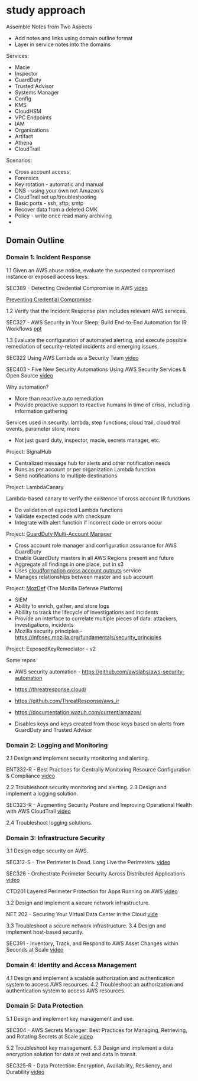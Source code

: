 # study approach

Assemble Notes from Two Aspects

* Add notes and links using domain outline format
* Layer in service notes into the domains

Services:

* Macie
* Inspector
* GuardDuty
* Trusted Advisor
* Systems Manager
* Config
* KMS
* CloudHSM
* VPC Endpoints
* IAM
* Organizations
* Artifact
* Athena
* CloudTrail

Scenarios:

* Cross account access
* Forensics
* Key rotation - automatic and manual
* DNS - using your own not Amazon's
* CloudTrail set up/troubleshooting
* Basic ports - ssh, sftp, smtp
* Recover data from a deleted CMK
* Policy - write once read many archiving
* 


## Domain Outline

### Domain 1: Incident Response

1.1 Given an AWS abuse notice, evaluate the suspected compromised instance or exposed access keys.

SEC389 - Detecting Credential Compromise in AWS [video](https://youtu.be/pagHGaercLs)

[Preventing Credential Compromise](https://medium.com/netflix-techblog/netflix-information-security-preventing-credential-compromise-in-aws-41b112c15179)

1.2 Verify that the Incident Response plan includes relevant AWS services.

SEC327 - AWS Security in Your Sleep: Build End-to-End Automation for IR Workflows [ppt](https://www.slideshare.net/AmazonWebServices/aws-security-in-your-sleep-build-endtoend-automation-for-ir-workflows-sec327-aws-reinvent-2018)

1.3 Evaluate the configuration of automated alerting, and execute possible remediation of security-related
incidents and emerging issues.

SEC322 Using AWS Lambda as a Security Team [video](https://youtu.be/ecT4eyy0CyU)

SEC403 - Five New Security Automations Using AWS Security Services & Open Source [video](https://youtu.be/M5yQpegaYF8)

Why automation?

* More than reactive auto remediation
* Provide proactive support to reactive humans in time of crisis, including information gathering

Services used in security: lambda, step functions, cloud trail, cloud trail events, parameter store, more

* Not just guard duty, inspector, macie, secrets manager, etc.

Project: SignalHub

* Centralized message hub for alerts and other notification needs
* Runs as per account or per organization Lambda function
* Send notifications to multiple destinations

Project: LambdaCanary

Lambda-based canary to verify the existence of cross account IR functions

* Do validation of expected Lambda functions
* Validate expected code with checksum
* Integrate with alert function if incorrect code or errors occur

Project: [GuardDuty Multi-Account Manager](https://github.com/mozilla/guardduty-multi-account-manager)

* Cross account role manager and configuration assurance for AWS GuardDuty
* Enable GuardDuty masters in all AWS Regions present and future
* Aggregate all findings in one place, put in s3
* Uses [cloudformation cross account outputs](https://github.com/mozilla/cloudformation-cross-account-outputs/) service
* Manages relationships between master and sub account

Project: [MozDef](https://github.com/mozilla/MozDef) (The Mozilla Defense Platform)

* SIEM
* Ability to enrich, gather, and store logs
* Abililty to track the lifecycle of investigations and incidents
* Provide an interface to correlate multiple pieces of data: attackers, investigations, incidents
* Mozilla security principles - https://infosec.mozilla.org/fundamentals/security_principles


Project: ExposedKeyRemediator - v2

Some repos

* AWS security automation - https://github.com/awslabs/aws-security-automation
* https://threatresponse.cloud/
* https://github.com/ThreatResponse/aws_ir
* https://documentation.wazuh.com/current/amazon/

* Disables keys and keys created from those keys based on alerts from GuardDuty and Trusted Advisor

### Domain 2: Logging and Monitoring




2.1 Design and implement security monitoring and alerting.

ENT332-R - Best Practices for Centrally Monitoring Resource Configuration & Compliance [video](https://youtu.be/kErRv4YB_T4)

2.2 Troubleshoot security monitoring and alerting.
2.3 Design and implement a logging solution.

SEC323-R - Augmenting Security Posture and Improving Operational Health with AWS CloudTrail [video](https://youtu.be/YWzmoDzzg4U)

2.4 Troubleshoot logging solutions.

### Domain 3: Infrastructure Security

3.1 Design edge security on AWS.

SEC312-S - The Perimeter is Dead. Long Live the Perimeters. [video](https://youtu.be/nvVI3azDmOQ)

SEC326 - Orchestrate Perimeter Security Across Distributed Applications [video](https://youtu.be/ELIiF-jE0y8)

CTD201 Layered Perimeter Protection for Apps Running on AWS [video](https://youtu.be/MeFXknWDN3E)

3.2 Design and implement a secure network infrastructure. 

NET 202 - Securing Your Virtual Data Center in the Cloud [vide](https://youtu.be/2DF_EXmxbLM)

3.3 Troubleshoot a secure network infrastructure.
3.4 Design and implement host-based security.

SEC391 - Inventory, Track, and Respond to AWS Asset Changes within Seconds at Scale [video](https://youtu.be/_O6dIG5uqGg)

### Domain 4: Identity and Access Management

4.1 Design and implement a scalable authorization and authentication system to access AWS resources.
4.2 Troubleshoot an authorization and authentication system to access AWS resources.

### Domain 5: Data Protection

5.1 Design and implement key management and use.

SEC304 - AWS Secrets Manager: Best Practices for Managing, Retrieving, and Rotating Secrets at Scale [video](https://youtu.be/qoxxRlwJKZ4)

5.2 Troubleshoot key management.
5.3 Design and implement a data encryption solution for data at rest and data in transit. 

SEC325-R - Data Protection: Encryption, Availability, Resiliency, and Durability [video](https://youtu.be/FH6AXreSQWQ)